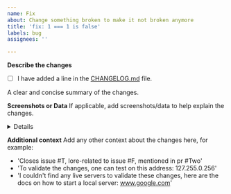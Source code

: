 ```yaml
---
name: Fix
about: Change something broken to make it not broken anymore
title: 'fix: 1 === 1 is false'
labels: bug
assignees: ''

---
```


<!-- This section must be completed! -->
**Describe the changes**
- [ ] I have added a line in the [CHANGELOG.md](https://github.com/gamedig/node-gamedig/blob/master/CHANGELOG.md) file.
<!-- (example): `* Fix: The word engineer has 3 e's in it (By @you, #PR_NUMBER)` -->
<!-- Note: mentioning yourself is not necessary, everything else is! -->

A clear and concise summary of the changes.

**Screenshots or Data**
If applicable, add screenshots/data to help explain the changes.
<details>
This contains lots and lots of logs.
```
How to do a collapsible section:
<details>
This is hidden until it is not!
</details>
```
</details>

**Additional context**
Add any other context about the changes here, for example:
* 'Closes issue #T, lore-related to issue #F, mentioned in pr #Two'
* 'To validate the changes, one can test on this address: 127.255.0.256'
* 'I couldn't find any live servers to validate these changes, here are the docs on how to start a local server: www.google.com'
